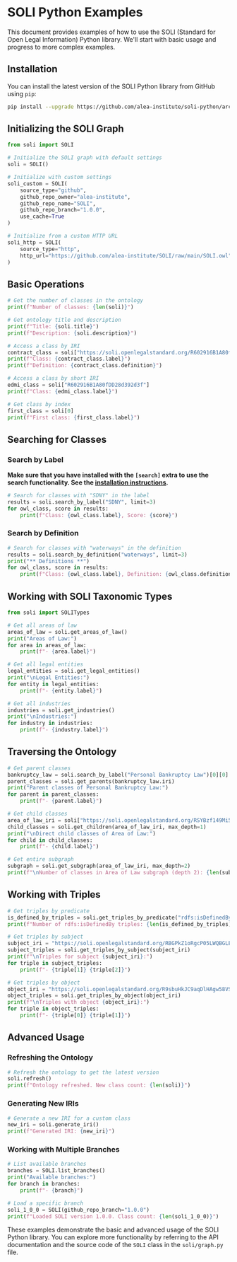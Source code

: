 # SOLI Python Examples

This document provides examples of how to use the SOLI (Standard for Open Legal Information) Python library. We'll start with basic usage and progress to more complex examples.

## Installation

You can install the latest version of the SOLI Python library from GitHub using `pip`:

```bash
pip install --upgrade https://github.com/alea-institute/soli-python/archive/refs/heads/main.zip
```

## Initializing the SOLI Graph

```python
from soli import SOLI

# Initialize the SOLI graph with default settings
soli = SOLI()

# Initialize with custom settings
soli_custom = SOLI(
    source_type="github",
    github_repo_owner="alea-institute",
    github_repo_name="SOLI",
    github_repo_branch="1.0.0",
    use_cache=True
)

# Initialize from a custom HTTP URL
soli_http = SOLI(
    source_type="http",
    http_url="https://github.com/alea-institute/SOLI/raw/main/SOLI.owl"
)
```

## Basic Operations

```python
# Get the number of classes in the ontology
print(f"Number of classes: {len(soli)}")

# Get ontology title and description
print(f"Title: {soli.title}")
print(f"Description: {soli.description}")

# Access a class by IRI
contract_class = soli["https://soli.openlegalstandard.org/R602916B1A80fDD28d392d3f"]
print(f"Class: {contract_class.label}")
print(f"Definition: {contract_class.definition}")

# Access a class by short IRI
edmi_class = soli["R602916B1A80fDD28d392d3f"]
print(f"Class: {edmi_class.label}")

# Get class by index
first_class = soli[0]
print(f"First class: {first_class.label}")
```

## Searching for Classes

### Search by Label

**Make sure that you have installed with the `[search]` extra to use the search functionality. See the [installation instructions](index.md#search-extras).**


```python
# Search for classes with "SDNY" in the label
results = soli.search_by_label("SDNY", limit=3)
for owl_class, score in results:
    print(f"Class: {owl_class.label}, Score: {score}")
```

### Search by Definition

```python
# Search for classes with "waterways" in the definition
results = soli.search_by_definition("waterways", limit=3)
print("** Definitions **")
for owl_class, score in results:
    print(f"Class: {owl_class.label}, Definition: {owl_class.definition[:50]}..., Score: {score}")
```

## Working with SOLI Taxonomic Types

```python
from soli import SOLITypes

# Get all areas of law
areas_of_law = soli.get_areas_of_law()
print("Areas of Law:")
for area in areas_of_law:
    print(f"- {area.label}")

# Get all legal entities
legal_entities = soli.get_legal_entities()
print("\nLegal Entities:")
for entity in legal_entities:
    print(f"- {entity.label}")

# Get all industries
industries = soli.get_industries()
print("\nIndustries:")
for industry in industries:
    print(f"- {industry.label}")
```

## Traversing the Ontology

```python
# Get parent classes
bankruptcy_law = soli.search_by_label("Personal Bankruptcy Law")[0][0]
parent_classes = soli.get_parents(bankruptcy_law.iri)
print("Parent classes of Personal Bankruptcy Law:")
for parent in parent_classes:
    print(f"- {parent.label}")

# Get child classes
area_of_law_iri = soli["https://soli.openlegalstandard.org/RSYBzf149Mi5KE0YtmpUmr"].iri
child_classes = soli.get_children(area_of_law_iri, max_depth=1)
print("\nDirect child classes of Area of Law:")
for child in child_classes:
    print(f"- {child.label}")

# Get entire subgraph
subgraph = soli.get_subgraph(area_of_law_iri, max_depth=2)
print(f"\nNumber of classes in Area of Law subgraph (depth 2): {len(subgraph)}")
```

## Working with Triples

```python
# Get triples by predicate
is_defined_by_triples = soli.get_triples_by_predicate("rdfs:isDefinedBy")
print(f"Number of rdfs:isDefinedBy triples: {len(is_defined_by_triples)}")

# Get triples by subject
subject_iri = "https://soli.openlegalstandard.org/RBGPkZ1oRgcP05LWQBGLEne"
subject_triples = soli.get_triples_by_subject(subject_iri)
print(f"\nTriples for subject {subject_iri}:")
for triple in subject_triples:
    print(f"- {triple[1]} {triple[2]}")

# Get triples by object
object_iri = "https://soli.openlegalstandard.org/R9sbuHkJC9aqDlHAgw58VSB"
object_triples = soli.get_triples_by_object(object_iri)
print(f"\nTriples with object {object_iri}:")
for triple in object_triples:
    print(f"- {triple[0]} {triple[1]}")
```

## Advanced Usage

### Refreshing the Ontology

```python
# Refresh the ontology to get the latest version
soli.refresh()
print(f"Ontology refreshed. New class count: {len(soli)}")
```

### Generating New IRIs

```python
# Generate a new IRI for a custom class
new_iri = soli.generate_iri()
print(f"Generated IRI: {new_iri}")
```

### Working with Multiple Branches

```python
# List available branches
branches = SOLI.list_branches()
print("Available branches:")
for branch in branches:
    print(f"- {branch}")

# Load a specific branch
soli_1_0_0 = SOLI(github_repo_branch="1.0.0")
print(f"Loaded SOLI version 1.0.0. Class count: {len(soli_1_0_0)}")
```

These examples demonstrate the basic and advanced usage of the SOLI Python library. You can explore more functionality by referring to the API documentation and the source code of the `SOLI` class in the `soli/graph.py` file.
